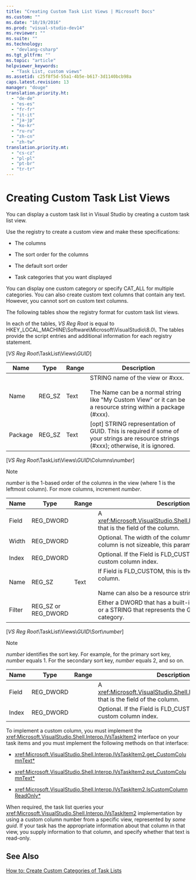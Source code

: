 ```yaml
---
title: "Creating Custom Task List Views | Microsoft Docs"
ms.custom: ""
ms.date: "10/19/2016"
ms.prod: "visual-studio-dev14"
ms.reviewer: ""
ms.suite: ""
ms.technology: 
  - "devlang-csharp"
ms.tgt_pltfrm: ""
ms.topic: "article"
helpviewer_keywords: 
  - "Task List, custom views"
ms.assetid: c25f8f5d-55a1-4b5e-b617-3d1140bcb98a
caps.latest.revision: 13
manager: "douge"
translation.priority.ht: 
  - "de-de"
  - "es-es"
  - "fr-fr"
  - "it-it"
  - "ja-jp"
  - "ko-kr"
  - "ru-ru"
  - "zh-cn"
  - "zh-tw"
translation.priority.mt: 
  - "cs-cz"
  - "pl-pl"
  - "pt-br"
  - "tr-tr"
---
```

# Creating Custom Task List Views
You can display a custom task list in Visual Studio by creating a custom task list view.  
  
 Use the registry to create a custom view and make these specifications:  
  
-   The columns  
  
-   The sort order for the columns  
  
-   The default sort order  
  
-   Task categories that you want displayed  
  
 You can display one custom category or specify CAT_ALL for multiple categories. You can also create custom text columns that contain any text. However, you cannot sort on custom text columns.  
  
 The following tables show the registry format for custom task list views.  
  
 In each of the tables, *VS Reg Root* is equal to HKEY_LOCAL_MACHINE\Software\Microsoft\VisualStudio\8.0\\. The tables provide the script entries and additional information for each registry statement.  
  
 [*VS Reg Root*\TaskList\Views\\*GUID*]  
  
|Name|Type|Range|Description|  
|----------|----------|-----------|-----------------|  
|Name|REG_SZ|Text|STRING name of the view or #xxx.<br /><br /> The Name can be a normal string like "My Custom View" or it can be a resource string within a package (#xxx).|  
|Package|REG_SZ|Text|[opt] STRING representation of GUID. This is required if some of your strings are resource strings (#xxx); otherwise, it is ignored.|  
  
 [*VS Reg Root*\TaskList\Views\\*GUID*\Columns\\*number*]  
  
> [!NOTE]
>  *number* is the 1-based order of the columns in the view (where 1 is the leftmost column). For more columns, increment *number*.  
  
|Name|Type|Range|Description|  
|----------|----------|-----------|-----------------|  
|Field|REG_DWORD||A <xref:Microsoft.VisualStudio.Shell.Interop.VSTASKFIELD> that is the field of the column.|  
|Width|REG_DWORD||Optional. The width of the column in pixels. If the column is not sizeable, this parameter is ignored.|  
|Index|REG_DWORD||Optional. If the Field is FLD_CUSTOM, this is the custom column index.|  
|Name|REG_SZ|Text|If Field is FLD_CUSTOM, this is the name of the custom column.<br /><br /> Name can also be a resource string in #xxx format.|  
|Filter|REG_SZ or REG_DWORD||Either a DWORD that has a built-in VSTASKCATEGORY or a STRING that represents the GUID of a custom category.|  
  
 [*VS Reg Root*\TaskList\Views\\*GUID*\Sort\\*number*]  
  
> [!NOTE]
>  *number* identifies the sort key. For example, for the primary sort key, *number* equals 1. For the secondary sort key, *number* equals 2, and so on.  
  
|Name|Type|Range|Description|  
|----------|----------|-----------|-----------------|  
|Field|REG_DWORD||A <xref:Microsoft.VisualStudio.Shell.Interop.VSTASKFIELD> that is the field of the column.|  
|Index|REG_DWORD||Optional. If the Field is FLD_CUSTOM, this is the custom column index.|  
  
 To implement a custom column, you must implement the <xref:Microsoft.VisualStudio.Shell.Interop.IVsTaskItem2> interface on your task items and you must implement the following methods on that interface:  
  
-   <xref:Microsoft.VisualStudio.Shell.Interop.IVsTaskItem2.get_CustomColumnText*>  
  
-   <xref:Microsoft.VisualStudio.Shell.Interop.IVsTaskItem2.put_CustomColumnText*>  
  
-   <xref:Microsoft.VisualStudio.Shell.Interop.IVsTaskItem2.IsCustomColumnReadOnly*>  
  
 When required, the task list queries your <xref:Microsoft.VisualStudio.Shell.Interop.IVsTaskItem2> implementation by using a custom column number from a specific view, represented by *some guid*. If your task has the appropriate information about that column in that view, you supply information to that column, and specify whether that text is read-only.  
  
## See Also  
 [How to: Create Custom Categories of Task Lists](../misc/how-to--create-custom-categories-of-task-lists.md)